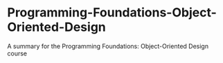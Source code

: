 # Programming-Foundations-Object-Oriented-Design
A summary for the Programming Foundations: Object-Oriented Design course
